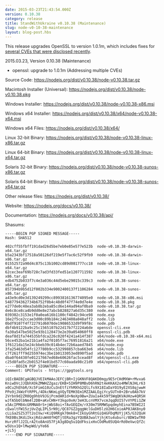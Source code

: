 ```yaml
---
date: 2015-03-23T21:43:54.000Z
version: 0.10.38
category: release
title: StandWithUkraine v0.10.38 (Maintenance)
slug: node-v0-10-38-maintenance
layout: blog-post.hbs
---
```


This release upgrades OpenSSL to version 1.0.1m, which includes fixes for
[several CVEs that were disclosed
recently](https://www.openssl.org/news/secadv_20150319.txt).

2015.03.23, Version 0.10.38 (Maintenance)

* openssl: upgrade to 1.0.1m (Addressing multiple CVEs)

Source Code: https://nodejs.org/dist/v0.10.38/node-v0.10.38.tar.gz

Macintosh Installer (Universal): https://nodejs.org/dist/v0.10.38/node-v0.10.38.pkg

Windows Installer: https://nodejs.org/dist/v0.10.38/node-v0.10.38-x86.msi

Windows x64 Installer: https://nodejs.org/dist/v0.10.38/x64/node-v0.10.38-x64.msi

Windows x64 Files: https://nodejs.org/dist/v0.10.38/x64/

Linux 32-bit Binary: https://nodejs.org/dist/v0.10.38/node-v0.10.38-linux-x86.tar.gz

Linux 64-bit Binary: https://nodejs.org/dist/v0.10.38/node-v0.10.38-linux-x64.tar.gz

Solaris 32-bit Binary: https://nodejs.org/dist/v0.10.38/node-v0.10.38-sunos-x86.tar.gz

Solaris 64-bit Binary: https://nodejs.org/dist/v0.10.38/node-v0.10.38-sunos-x64.tar.gz

Other release files: https://nodejs.org/dist/v0.10.38/

Website: https://nodejs.org/docs/v0.10.38/

Documentation: https://nodejs.org/docs/v0.10.38/api/

Shasums:

```
-----BEGIN PGP SIGNED MESSAGE-----
Hash: SHA512

402cff55fbff191dad26d5be7eb0e85e577e523b  node-v0.10.38-darwin-x64.tar.gz
b5a2343bf17518a50126df219e5f7ac6c52f9fb9  node-v0.10.38-darwin-x86.tar.gz
01552572a90d4c875c13b1002cd89d081777cc18  node-v0.10.38-linux-x64.tar.gz
62cec3eaf69b728c7ad3fd33fed51e1207711592  node-v0.10.38-linux-x86.tar.gz
edb4752b033f7c4e3a036c44d5ebe29015c339c3  node-v0.10.38-sunos-x64.tar.gz
857394b9b5d12f002b334e9002400137f1106284  node-v0.10.38-sunos-x86.tar.gz
a43e9cd0e3d139249299cc8993816136774095e0  node-v0.10.38-x86.msi
5487794362734b6752f0b4c48d0f47f74e0d7e4e  node-v0.10.38.pkg
e277de0c48ea3ab8b2eba85cd6e144ad94af0ba9  node-v0.10.38.tar.gz
de6c8ce8ca4b9dd0e8e27abcb828827a6d35c380  node.exe
039302c3153e1f0a0ea616b1100cf4842c94ce98  node.exp
16e2f5ce2ccae3d00c89b184c2463408a048aff2  node.lib
0bdf9107f4f722791d6070de19086532d9f99f8c  node.pdb
dbf4b9122ba9c25c1565107b22d17b7f2224a6de  openssl-cli.exe
fa30a547be5025e93b1128473e2e39a054060ff8  openssl-cli.pdb
deaf8d1fa744535bfdca226c020f4241a414f387  x64/node-v0.10.38-x64.msi
56ce452ba1e21b1a4fa2f0105f7ac76951816a21  x64/node.exe
1f6121da15e24cbbeb39c014b4ec72b6aaed7845  x64/node.exp
3fa25463d54fc127780b9cc532998857cba663e6  x64/node.lib
c7f261fff9d255974ec3be1b0133053ed890f5ad  x64/node.pdb
dba0f64430fe01217667ed68e60626fac5cead8f  x64/openssl-cli.exe
c25d8fad5c2b0152f4e01bd577c60aada98c21d9  x64/openssl-cli.pdb
-----BEGIN PGP SIGNATURE-----
Comment: GPGTools - https://gpgtools.org

iQIcBAEBCgAGBQJVEIkMAAoJEFCjBR+IjGKNVF8QAKD0mgy9E5rCHdMXW+rMvxa6
KniwDVcJJQbhXOkZMWHZZgaz/EKB+5IH9P8MBvD6hRN2t4eKKAX2o4MWlNJHLr63
x0Cu2hEhbR/Xc5FimG10zCu3nEtfiYhMXhG2QlLfs9X18IaDaYO19yE2XS8qjwwH
PPo9jJkWzFtRPPL/4DkcNKmLgVQyTEMH3Em1MZZAALEgiYcySUTn0+2Bru0Ab7kV
2Vrbn9d2ZR0Qg9hbV9JGjPcmdAR1d+NoXp9Bw+ZUaIa4k59f5WqQKVAUHzw4QRSH
wJfA5bOlbNm4l2DB+aKvCHN+Y3kqo9xH/3eH3LcnVMX7vcmJqqDUI57vVYPEi1ZW
x5AcIPM84cGRMNA0rS+jWbS8oi+7AvGEQZm/rX30m75RMWSpqdmyhEina7B5WI2I
cEwaltFW15zjUvZqLIPL5rN9j/QC87GZ2gqgWclGuDH5lzU2H6CoieAP0JAK8ny0
cLLGa2SZS3Tt2oIVw/+KiQ9RKgk70mk8+CIkUyGhRtGiQ4GFDqMUYjjK5/G32QuH
fKE0Bs3KdiIkxjRdzuW40fHQTjtERa3gzYQUBA3walYjhjKtu4uburc/8DW1wTR0
HurzRflJ2ILrA2to8AnU57FjA3g8Dq5u1QdFksixHxCOdMu05UQ4rRd0eVwcQfZc
w5Usx1Q+lMwpWd/yYe66
=jL5j
-----END PGP SIGNATURE-----
```

